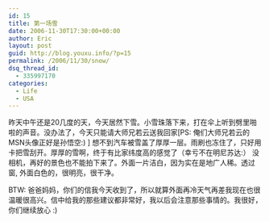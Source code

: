 ```yaml
---
id: 15
title: 第一场雪
date: 2006-11-30T17:30:00+00:00
author: Eric
layout: post
guid: http://blog.youxu.info/?p=15
permalink: /2006/11/30/snow/
dsq_thread_id:
  - 335997170
categories:
  - Life
  - USA
---
```

昨天中午还是20几度的天，今天居然下雪。小雪珠落下来，打在伞上听到劈里啪啦的声音。没办法了，今天只能请大师兄若云送我回家[PS: 俺们大师兄若云的MSN头像正好是孙悟空:) ] 想不到汽车被雪盖了厚厚一层。雨刷也冻住了，只好用卡把雪刮开。厚厚的雪啊，终于有比家纬度高的感觉了（幸亏不在明尼苏达:） 没相机，再好的景色也不能拍下来了。外面一片洁白，因为实在是地广人稀。透过窗, 外面白色的，很明亮，很干净。

BTW: 爸爸妈妈，你们的信我今天收到了，所以就算外面再冷天气再差我现在也很温暖很高兴。信中给我的那些建议都非常好，我以后会注意那些事情的。我很好，你们继续放心 :)